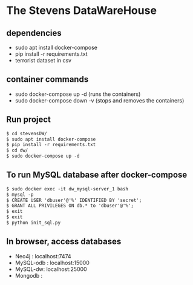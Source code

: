 # The Stevens DataWareHouse

## dependencies
- sudo apt install docker-compose
- pip install -r requirements.txt
- terrorist dataset in csv

## container commands 
- sudo docker-compose up -d (runs the containers)
- sudo docker-compose down -v (stops and removes the containers)


## Run project
```rst
$ cd stevensDW/
$ sudo apt install docker-compose
$ pip install -r requirements.txt
$ cd dw/
$ sudo docker-compose up -d
```

## To run MySQL database after docker-compose
```rst
$ sudo docker exec -it dw_mysql-server_1 bash
$ mysql -p
$ CREATE USER 'dbuser'@'%' IDENTIFIED BY 'secret';
$ GRANT ALL PRIVILEGES ON db.* to 'dbuser'@'%';
$ exit
$ exit
$ python init_sql.py
```

## In browser, access databases

- Neo4j : localhost:7474
- MySQL-odb : localhost:15000
- MySQL-dw: localhost:25000
- Mongodb : 

